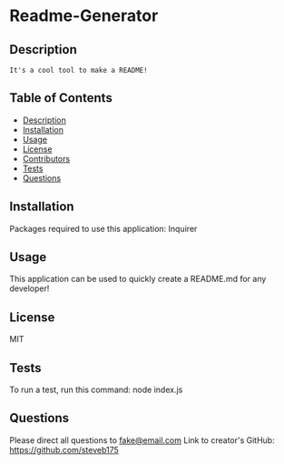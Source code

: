 
  # Readme-Generator

  ## Description
    It's a cool tool to make a README!
  
  ## Table of Contents
  - [Description](#description)
  - [Installation](#installation)
  - [Usage](#usage)
  - [License](#license)
  - [Contributors](#contributors)
  - [Tests](#tests)
  - [Questions](#questions)

  ## Installation
  Packages required to use this application: Inquirer

  ## Usage
  This application can be used to quickly create a README.md for any developer!

  ## License
  MIT

  ## Tests
  To run a test, run this command: node index.js

  ## Questions
  Please direct all questions to fake@email.com
  Link to creator's GitHub: https://github.com/steveb175

